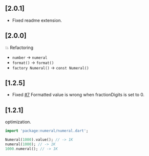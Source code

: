 ## [2.0.1]

* Fixed readme extension.

## [2.0.0]

💥 Refactoring

 * `number` -> `numeral`
 * `format()` -> `format()`
 * `factory Numeral()` -> `const Numeral()`

## [1.2.5]

 * Fixed [#7](https://github.com/medz/numeral.dart/issues/7) Formatted value is wrong when fractionDigits is set to 0.

## [1.2.1]

optimization.

```dart
import 'package:numeral/numeral.dart';

Numeral(1000).value(); // -> 1K
numeral(1000); // -> 1K
1000.numeral(); // -> 1K
```

